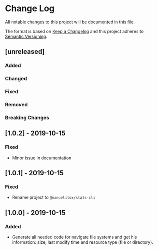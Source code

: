 # Change Log

All notable changes to this project will be documented in this file.

The format is based on [Keep a Changelog](http://keepachangelog.com/)
and this project adheres to [Semantic Versioning](http://semver.org/).

## [unreleased]

### Added

### Changed

### Fixed

### Removed

### Breaking Changes

## [1.0.2] - 2019-10-15

### Fixed

- Minor issue in documentation

## [1.0.1] - 2019-10-15

### Fixed

- Rename project to `@manuelitox/stats-cli`

## [1.0.0] - 2019-10-15

### Added

- Generate all needed code for navigate file systems and get his information: size, last modify time and resource type (file or directory).